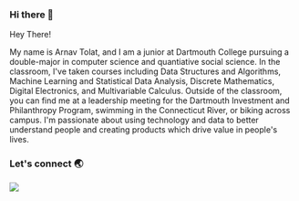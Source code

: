 ### Hi there 👋

<!--
**arnavtolat/arnavtolat** is a ✨ _special_ ✨ repository because its `README.md` (this file) appears on your GitHub profile.

Here are some ideas to get you started:

- 🔭 I’m currently working on ...
- 🌱 I’m currently learning ...
- 👯 I’m looking to collaborate on ...
- 🤔 I’m looking for help with ...
- 💬 Ask me about ...
- 📫 How to reach me: ...
- 😄 Pronouns: ...
- ⚡ Fun fact: ...
-->

Hey There!

My name is Arnav Tolat, and I am a junior at Dartmouth College pursuing a double-major in computer science and quantiative social science. In the classroom, I've taken courses including Data Structures and Algorithms, Machine Learning and Statistical Data Analysis, Discrete Mathematics, Digital Electronics, and Multivariable Calculus. Outside of the classroom, you can find me at a leadership meeting for the Dartmouth Investment and Philanthropy Program, swimming in the Connecticut River, or biking across campus. I'm passionate about using technology and data to better understand people and creating products which drive value in people's lives. 

### Let's connect :earth_asia:
<p align="left">
<a href="https://www.linkedin.com/in/tolat">
<img src="https://img.shields.io/badge/LinkedIn-blue?style=for-the-badge&logo=linkedin&labelColor=blue">
</a>
</p>
